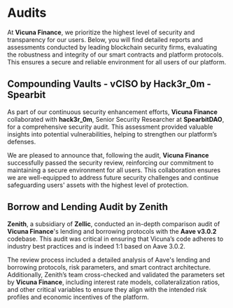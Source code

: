 # Audits

At **Vicuna Finance**, we prioritize the highest level of security and transparency for our users. Below, you will find detailed reports and assessments conducted by leading blockchain security firms, evaluating the robustness and integrity of our smart contracts and platform protocols. This ensures a secure and reliable environment for all users of our platform.

## Compounding Vaults - vCISO by Hack3r_0m - Spearbit

As part of our continuous security enhancement efforts, **Vicuna Finance** collaborated with **hack3r_0m**, Senior Security Researcher at **SpearbitDAO**, for a comprehensive security audit. This assessment provided valuable insights into potential vulnerabilities, helping to strengthen our platform’s defenses.

We are pleased to announce that, following the audit, **Vicuna Finance** successfully passed the security review, reinforcing our commitment to maintaining a secure environment for all users. This collaboration ensures we are well-equipped to address future security challenges and continue safeguarding users' assets with the highest level of protection.

## Borrow and Lending Audit by Zenith

**Zenith**, a subsidiary of **Zellic**, conducted an in-depth comparison audit of **Vicuna Finance**'s lending and borrowing protocols with the **Aave v3.0.2** codebase. This audit was critical in ensuring that Vicuna’s code adheres to industry best practices and is indeed 1:1 based on Aave 3.0.2.

The review process included a detailed analysis of Aave's lending and borrowing protocols, risk parameters, and smart contract architecture. Additionally, Zenith’s team cross-checked and validated the parameters set by **Vicuna Finance**, including interest rate models, collateralization ratios, and other critical variables to ensure they align with the intended risk profiles and economic incentives of the platform.
